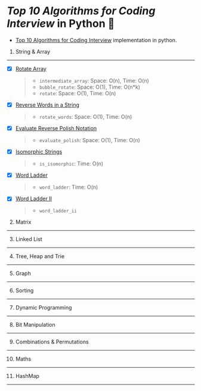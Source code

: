 _Top 10 Algorithms for Coding Interview_ in Python :snake:
===

   * [Top 10 Algorithms for Coding
   Interview](http://www.programcreek.com/2012/11/top-10-algorithms-for-coding-interview/)
implementation in python.
  

1. String & Array
---
  - [x] [Rotate Array](http://www.programcreek.com/2015/03/rotate-array-in-java/)

    > - `intermediate_array`:  Space: O(n), Time: O(n) 
    > - `bubble_rotate`: Space: O(1), Time: O(n*k)
    > - `rotate`: Space: O(1), Time: O(n)

  - [x] [Reverse Words in a
    String](http://www.programcreek.com/2014/05/leetcode-reverse-words-in-a-string-ii-java/)
    
    > - `rotate_words`: Space: O(1), Time: O(n)

  - [x] [Evaluate Reverse Polish Notation
    ](http://www.programcreek.com/2012/12/leetcode-evaluate-reverse-polish-notation/)

    > - `evaluate_polish`: Space: O(1), Time: O(n)

  - [x] [Isomorphic
    Strings](http://www.programcreek.com/2014/05/leetcode-isomorphic-strings-java/)

    > - `is_isomorphic`: Time: O(n)

  - [x] [Word
    Ladder](http://www.programcreek.com/2012/12/leetcode-word-ladder/)

    > - `word_ladder`: Time: O(n)

  - [x] [Word
    Ladder II](http://www.programcreek.com/2012/12/leetcode-word-ladder-ii-java/)

    > - `word_ladder_ii`


2. Matrix
---

3. Linked List
---

4. Tree, Heap and Trie
---

5. Graph
---

6. Sorting
---

7. Dynamic Programming
---

8. Bit Manipulation
---

9. Combinations & Permutations
---

10. Maths
---

11. HashMap
---



